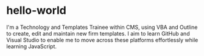 # hello-world

I'm a Technology and Templates Trainee within CMS, using VBA and Outline to create, edit and maintain new firm templates.  I aim to learn GitHub and Visual Studio to enable me to move across these platforms effortlessly while learning JavaScript. 
